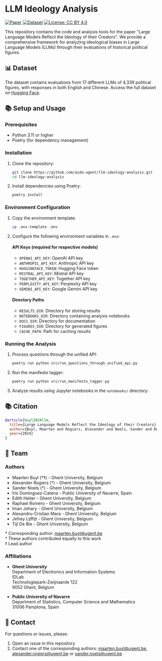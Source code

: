 # LLM Ideology Analysis

[![Paper](https://img.shields.io/badge/paper-pdf-blue.svg)](paper_link)
[![Dataset](https://img.shields.io/badge/🤗_dataset-huggingface-yellow.svg)](https://huggingface.co/datasets/ajrogier/llm-ideology-analysis)
[![License: CC BY 4.0](https://img.shields.io/badge/License-CC_BY_4.0-lightgrey.svg)](https://creativecommons.org/licenses/by/4.0/)

This repository contains the code and analysis tools for the paper "Large Language Models Reflect the Ideology of their Creators". We provide a comprehensive framework for analyzing ideological biases in Large Language Models (LLMs) through their evaluations of historical political figures.

## 📊 Dataset

The dataset contains evaluations from 17 different LLMs of 4,339 political figures, with responses in both English and Chinese. Access the full dataset on [Hugging Face](https://huggingface.co/datasets/aida-ugent/llm-ideology-analysis).

## 📚 Setup and Usage

### Prerequisites
- Python 3.11 or higher
- Poetry (for dependency management)

### Installation
1. Clone the repository:
   ```bash
   git clone https://github.com/aida-ugent/llm-ideology-analysis.git
   cd llm-ideology-analysis
   ```

2. Install dependencies using Poetry:
   ```bash
   poetry install
   ```

### Environment Configuration
1. Copy the environment template:
   ```bash
   cp .env.template .env
   ```

2. Configure the following environment variables in `.env`:

   #### API Keys (required for respective models)
   - `OPENAI_API_KEY`: OpenAI API key
   - `ANTHROPIC_API_KEY`: Anthropic API key
   - `HUGGINGFACE_TOKEN`: Hugging Face token
   - `MISTRAL_API_KEY`: Mistral API key
   - `TOGETHER_API_KEY`: Together API key
   - `PERPLEXITY_API_KEY`: Perplexity API key
   - `GEMINI_API_KEY`: Google Gemini API key

   #### Directory Paths
   - `RESULTS_DIR`: Directory for storing results
   - `NOTEBOOKS_DIR`: Directory containing analysis notebooks
   - `DOCS_DIR`: Directory for documentation
   - `FIGURES_DIR`: Directory for generated figures
   - `CACHE_PATH`: Path for caching results

### Running the Analysis

1. Process questions through the unified API:
   ```bash
   poetry run python src/run_questions_through_unified_api.py
   ```

2. Run the manifesto tagger:
   ```bash
   poetry run python src/run_manifesto_tagger.py
   ```

3. Analyze results using Jupyter notebooks in the `notebooks/` directory:


## 📚 Citation

```bibtex
@article{buyl2024llm,
  title={Large Language Models Reflect the Ideology of their Creators},
  author={Buyl, Maarten and Rogiers, Alexander and Noels, Sander and Dominguez-Catena, Iris and Heiter, Edith and Romero, Raphael and Johary, Iman and Mara, Alexandru-Cristian and Lijffijt, Jefrey and De Bie, Tijl},
  year={2024}
}
```

## 👥 Team
### Authors
* Maarten Buyl (*‡) - Ghent University, Belgium  
* Alexander Rogiers (†) - Ghent University, Belgium  
* Sander Noels (†) - Ghent University, Belgium  
* Iris Dominguez-Catena - Public University of Navarre, Spain  
* Edith Heiter - Ghent University, Belgium  
* Raphael Romero - Ghent University, Belgium  
* Iman Johary - Ghent University, Belgium  
* Alexandru-Cristian Mara - Ghent University, Belgium  
* Jefrey Lijffijt - Ghent University, Belgium  
* Tijl De Bie - Ghent University, Belgium  

\* Corresponding author: maarten.buyl@ugent.be  
† These authors contributed equally to this work  
‡ Lead author

### Affiliations
* **Ghent University**  
  Department of Electronics and Information Systems  
  IDLab  
  Technologiepark-Zwijnaarde 122  
  9052 Ghent, Belgium  

* **Public University of Navarre**  
  Department of Statistics, Computer Science and Mathematics  
  31006 Pamplona, Spain

## 📧 Contact

For questions or issues, please:
1. Open an issue in this repository
2. Contact one of the corresponding authors: maarten.buyl@ugent.be,
   alexander.rogiers@ugent.be or sander.noels@ugent.be
